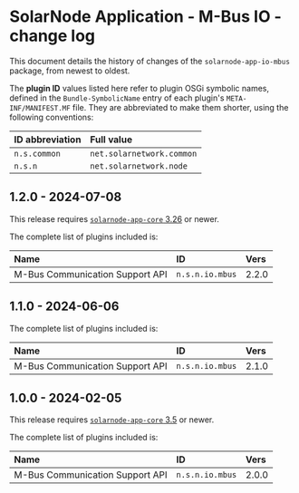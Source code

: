 # SolarNode Application - M-Bus IO - change log

This document details the history of changes of the `solarnode-app-io-mbus` package, from
newest to oldest.

The **plugin ID** values listed here refer to plugin OSGi symbolic names, defined in the
`Bundle-SymbolicName` entry of each plugin's `META-INF/MANIFEST.MF` file. They are abbreviated to
make them shorter, using the following conventions:

| ID abbreviation | Full value                |
|:----------------|:--------------------------|
| `n.s.common`    | `net.solarnetwork.common` |
| `n.s.n`         | `net.solarnetwork.node`   |

## 1.2.0 - 2024-07-08

This release requires [`solarnode-app-core` 3.26][app-core-log] or newer.

The complete list of plugins included is:

| Name                            | ID              | Vers  |
|:--------------------------------|:----------------|:------|
| M-Bus Communication Support API | `n.s.n.io.mbus` | 2.2.0 |


## 1.1.0 - 2024-06-06

The complete list of plugins included is:

| Name                            | ID              | Vers  |
|:--------------------------------|:----------------|:------|
| M-Bus Communication Support API | `n.s.n.io.mbus` | 2.1.0 |


## 1.0.0 - 2024-02-05

This release requires [`solarnode-app-core` 3.5][app-core-log] or newer.

The complete list of plugins included is:

| Name                            | ID              | Vers  |
|:--------------------------------|:----------------|:------|
| M-Bus Communication Support API | `n.s.n.io.mbus` | 2.0.0 |

[app-core-log]: ../../solarnode-app-core/debian/CHANGELOG.md
